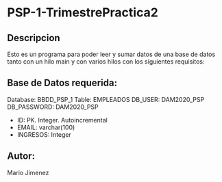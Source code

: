 # PSP-1-TrimestrePractica2
## Descripcion 
Esto es un programa para poder leer y sumar datos de una base de datos tanto con un hilo main y con varios hilos con los siguientes requisitos:
## Base de Datos requerida:
Database: BBDD_PSP_1
Table: EMPLEADOS
DB_USER: DAM2020_PSP
DB_PASSWORD: DAM2020_PSP
- ID: PK. Integer. Autoincremental
- EMAIL: varchar(100)
- INGRESOS: Integer

## Autor: 
Mario Jimenez
